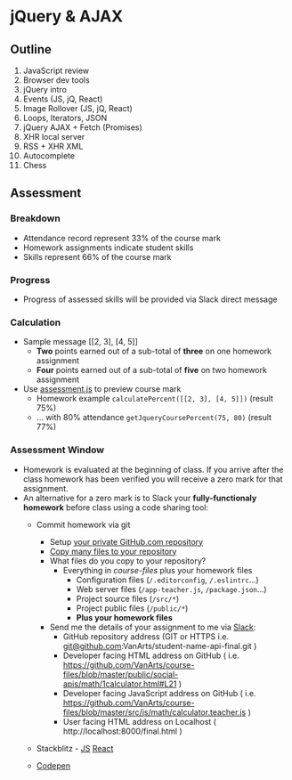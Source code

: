 # jQuery & AJAX

## Outline
1. JavaScript review
1. Browser dev tools
1. jQuery intro
1. Events (JS, jQ, React)
1. Image Rollover (JS, jQ, React)
1. Loops, Iterators, JSON
1. jQuery AJAX + Fetch (Promises)
1. XHR local server
1. RSS + XHR XML
1. Autocomplete
1. Chess

## Assessment

### Breakdown
* Attendance record represent 33% of the course mark
* Homework assignments indicate student skills
* Skills represent 66% of the course mark

### Progress
* Progress of assessed skills will be provided via Slack direct message

### Calculation
* Sample message [[2, 3], [4, 5]]
	* **Two** points earned out of a sub-total of **three** on one homework assignment
	* **Four** points earned out of a sub-total of **five** on two homework assignment
* Use [assessment.js](../../src/js/assessment.js) to preview course mark
	* Homework example `calculatePercent([[2, 3], [4, 5]])` (result 75%)
	* ... with 80% attendance `getJqueryCoursePercent(75, 80)` (result 77%)

### Assessment Window
* Homework is evaluated at the beginning of class. If you arrive after the class homework has been verified you will receive a zero mark for that assignment.
* An alternative for a zero mark is to Slack your **fully-functionaly homework** before class using a code sharing tool:
	* Commit homework via git
		* Setup [your private GitHub.com repository](https://help.github.com/articles/create-a-repo/)
		* [Copy many files to your repository](https://confluence.atlassian.com/bitbucket/copy-your-repository-and-add-files-729980492.html)
		* What files do you copy to your repository?
			* Everything in *course-files* plus your homework files
				* Configuration files (`/.editorconfig`, `/.eslintrc`...)
				* Web server files (`/app-teacher.js`, `/package.json`...)
				* Project source files (`/src/*`)
				* Project public files (`/public/*`)
				* **Plus your homework files**
		* Send me the details of your assignment to me via [Slack](https://domaindesign.slack.com/):
			* GitHub repository address (GIT or HTTPS i.e. git@github.com:VanArts/student-name-api-final.git )
			* Developer facing HTML address on GitHub ( i.e. https://github.com/VanArts/course-files/blob/master/public/social-apis/math/1calculator.html#L21 )
			* Developer facing JavaScript address on GitHub ( i.e. https://github.com/VanArts/course-files/blob/master/src/js/math/calculator.teacher.js )
			* User facing HTML address on Localhost ( http://localhost:8000/final.html )

	* Stackblitz - [JS](https://stackblitz.com/fork/js) [React](https://stackblitz.com/fork/react)
	* [Codepen](https://codepen.io/pen/)
